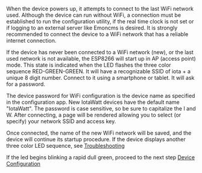 When the device powers up, it attempts to connect to the last WiFi network used. Although the device can run without WiFi, a connection must be established to run the configuration utility, if the real time clock is not set or if logging to an external server like Emoncms is desired. It is strongly recommended to connect the device to a WiFi network that has a reliable internet connection.

If the device has never been connected to a WiFi network (new), or the last used network is not available, the ESP8266 will start up in AP (access point) mode. This state is indicated when the LED flashes the three color sequence RED-GREEN-GREEN.  It will have a recognizable SSID of iota + a unique 8 digit number.  Connect to it using a smartphone or tablet. It will ask for a password.

The device password for WiFi configuration is the device name as specified in the configuration app.  New IotaWatt devices have the default name "IotaWatt".  The password is case sensitive, so be sure to capitalize the I and W. After connecting, a page will be rendered allowing you to select (or specify) your network SSID and access key.

Once connected, the name of the new WiFi network will be saved, and the device will continue its startup procedure. If the device displays another three color LED sequence, see [Troubleshooting](https://github.com/boblemaire/IoTaWatt/wiki/Troubleshooting)

If the led begins blinking a rapid dull green, proceed to the next step [Device Configuration](https://github.com/boblemaire/IoTaWatt/wiki/Device-Configuration)